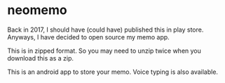 # neomemo
Back in 2017, I should have (could have) published this in play store. Anyways, I have decided to open source my memo app.

This is in zipped format. So you may need to unzip twice when you download this as a zip.

This is an android app to store your memo. Voice typing is also available.
